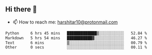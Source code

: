 ## Hi there 👋
- 📫 How to reach me: harshitar10@protonmail.com  
<!--START_SECTION:waka-->

```txt
Python     6 hrs 45 mins   █████████████▒░░░░░░░░░░░   52.84 %
Markdown   5 hrs 54 mins   ███████████▓░░░░░░░░░░░░░   46.27 %
Text       6 mins          ▒░░░░░░░░░░░░░░░░░░░░░░░░   00.79 %
Other      0 secs          ░░░░░░░░░░░░░░░░░░░░░░░░░   00.11 %
```

<!--END_SECTION:waka-->

<!--
**hharshitarora/hharshitarora** is a ✨ _special_ ✨ repository because its `README.md` (this file) appears on your GitHub profile.

Here are some ideas to get you started:

- 🔭 I’m currently working on ...
- 🌱 I’m currently learning ...
- 👯 I’m looking to collaborate on ...
- 🤔 I’m looking for help with ...
- 💬 Ask me about ...
- 📫 How to reach me: ...
- 😄 Pronouns: ...
- ⚡ Fun fact: ...
-->
